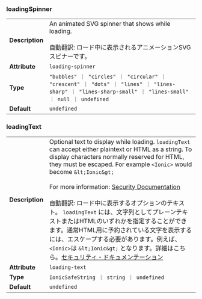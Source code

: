 

### loadingSpinner 

| | |
| --- | --- |
| **Description** | An animated SVG spinner that shows while loading.<br /><br />自動翻訳: ロード中に表示されるアニメーションSVGスピナーです。 |
| **Attribute** | `loading-spinner` |
| **Type** | `"bubbles" ｜ "circles" ｜ "circular" ｜ "crescent" ｜ "dots" ｜ "lines" ｜ "lines-sharp" ｜ "lines-sharp-small" ｜ "lines-small" ｜ null ｜ undefined` |
| **Default** | `undefined` |



### loadingText 

| | |
| --- | --- |
| **Description** | Optional text to display while loading. `loadingText` can accept either plaintext or HTML as a string. To display characters normally reserved for HTML, they must be escaped. For example `<Ionic>` would become `&lt;Ionic&gt;`<br /><br />For more information: [Security Documentation](https://ionicframework.com/docs/faq/security)<br /><br />自動翻訳: ロード中に表示するオプションのテキスト。 `loadingText` には、文字列としてプレーンテキストまたはHTMLのいずれかを指定することができます。通常HTML用に予約されている文字を表示するには、エスケープする必要があります。例えば、`<Ionic>`は `&lt;Ionic&gt;` となります。詳細はこちら。[セキュリティ・ドキュメンテーション](https://ionicframework.com/docs/faq/security) |
| **Attribute** | `loading-text` |
| **Type** | `IonicSafeString ｜ string ｜ undefined` |
| **Default** | `undefined` |

